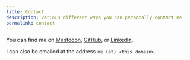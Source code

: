 ```yaml
---
title: Contact
description: Various different ways you can personally contact me.
permalink: contact
---
```


You can find me on
<a rel="me" aria-label="Mastodon account" href="https://types.pl/@jw">Mastodon</a>,
<a rel="me" aria-label="GitHub account" href="https://github.com/jacobjwalters">GitHub</a>, or
<a rel="me" aria-label="LinkedIn account" href="https://linkedin.com/in/jacobjwalters">LinkedIn</a>.

I can also be emailed at the address
`me (at) <this domain>`.
